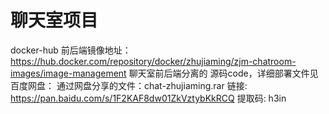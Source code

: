 # 聊天室项目
docker-hub 前后端镜像地址：https://hub.docker.com/repository/docker/zhujiaming/zjm-chatroom-images/image-management
聊天室前后端分离的 源码code，详细部署文件见百度网盘： 通过网盘分享的文件：chat-zhujiaming.rar
链接: https://pan.baidu.com/s/1F2KAF8dw01ZkVztybKkRCQ 提取码: h3in
